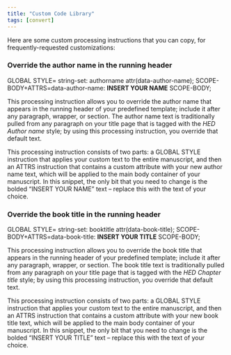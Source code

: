 ```yaml
---
title: "Custom Code Library"
tags: [convert]
---
```

 
<html><body><section data-type="appendix" class="hsecappendix" data-hederis-type="hsecappendix" id="custom-style-library" data-pi-attrs="id: custom-style-library; data-tags: convert;" role="doc-appendix" data-tags="convert" data-author-name=" " data-book-title=" " title="Custom Code Library"><p class="hblkp" data-hederis-type="hblkp" id="ppe9Ti7Xg">Here are some custom processing instructions that you can copy, for frequently-requested customizations:</p><section class="hwprsubsection" data-hederis-type="hwprsubsection" id="pwx2wNtUw" data-type="subsection" title="Override the author name in the running header"><h1 data-hederis-type="hblktitle" class="hblktitle" id="paulBfXyr">Override the author name in the running header</h1><div class="hwprliteral" data-hederis-type="hwprliteral" id="p3DUZCSxc" data-type="programlisting" role="doc-example"><p class="hblkcode" data-hederis-type="hblkcode" id="pn2hItGAv">GLOBAL STYLE= string-set: authorname attr(data-author-name); SCOPE-BODY+ATTRS=data-author-name: <strong data-hederis-type="hspanstrong" id="pkIPCY4GE">INSERT YOUR NAME</strong> SCOPE-BODY;</p></div><p class="hblkp" data-hederis-type="hblkp" id="p8mh8l91E">This processing instruction allows you to override the author name that appears in the running header of your predefined template; include it after any paragraph, wrapper, or section. The author name text is traditionally pulled from any paragraph on your title page that is tagged with the <em data-hederis-type="hspanem" id="pgjltPfBR">HED Author name</em> style; by using this processing instruction, you override that default text.</p><p class="hblkp" data-hederis-type="hblkp" id="pKrxHhmIA">This processing instruction consists of two parts: a GLOBAL STYLE instruction that applies your custom text to the entire manuscript, and then an ATTRS instruction that contains a custom attribute with your new author name text, which will be applied to the main body container of your manuscript. In this snippet, the only bit that you need to change is the bolded &#8220;INSERT YOUR NAME&#8221; text &#8211; replace this with the text of your choice.</p></section><section class="hwprsubsection" data-hederis-type="hwprsubsection" id="pV1OmR7ct" data-type="subsection" title="Override the book title in the running header"><h1 data-hederis-type="hblktitle" class="hblktitle" id="pOmrANhG2">Override the book title in the running header</h1><div class="hwprliteral" data-hederis-type="hwprliteral" id="pQULvb3bq" data-type="programlisting" role="doc-example"><p class="hblkcode" data-hederis-type="hblkcode" id="p7ZL5whQn">GLOBAL STYLE= string-set: booktitle attr(data-book-title); SCOPE-BODY+ATTRS=data-book-title: <strong class="hspanstrong" data-hederis-type="hspanstrong" id="pprr77njb">INSERT YOUR TITLE</strong> SCOPE-BODY;</p></div><p class="hblkp" data-hederis-type="hblkp" id="pFBHhh76n">This processing instruction allows you to override the book title that appears in the running header of your predefined template; include it after any paragraph, wrapper, or section. The book title text is traditionally pulled from any paragraph on your title page that is tagged with the <em class="hspanem" data-hederis-type="hspanem" id="pyxmG35QF">HED Chapter title</em> style; by using this processing instruction, you override that default text.</p><p class="hblkp" data-hederis-type="hblkp" id="pTPYrvXWz">This processing instruction consists of two parts: a GLOBAL STYLE instruction that applies your custom text to the entire manuscript, and then an ATTRS instruction that contains a custom attribute with your new book title text, which will be applied to the main body container of your manuscript. In this snippet, the only bit that you need to change is the bolded &#8220;INSERT YOUR TITLE&#8221; text &#8211; replace this with the text of your choice.</p></section></section></body></html>
